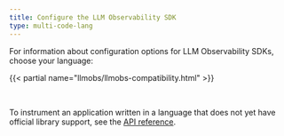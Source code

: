 ```yaml
---
title: Configure the LLM Observability SDK
type: multi-code-lang
---
```


For information about configuration options for LLM Observability SDKs, choose your language:

{{< partial name="llmobs/llmobs-compatibility.html" >}}

<br>

To instrument an application written in a language that does not yet have official library support, see the [API reference][1].



[1]: /llm_observability/setup/api
